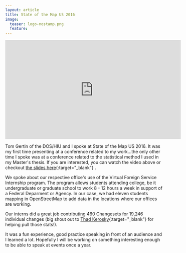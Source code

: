 ```yaml
---
layout: article
title: State of the Map US 2016
image:
  teaser: logo-nostamp.png  
  feature:
---
```


<iframe width="560" height="315" src="https://www.youtube.com/embed/mZ1Pe6UJyTo?list=PLqjPa29lMiE3eR-gK80irr3xdUiRbIMeg" frameborder="0" allowfullscreen></iframe>

Tom Gertin of the DOS/HIU and I spoke at State of the Map US 2016.  It was my
first time presenting at a conference related to my work...the only other time I
spoke was at a conference related to the statistical method I used in my Master's
thesis.  If you are interested, you can watch the video above or checkout [the
slides here](https://notoncebut2x.github.io/realityIsVirtual/#/){:target="_blank"} .

We spoke about our respective office's use of the Virtual Foreign Service
Internship program.  The program allows students attending college, be it
undergraduate or graduate school to work 8 - 12 hours a week in support of a
Federal Deparment or Agency.  In our case, we had eleven students mapping in
OpenStreetMap to add data in the locations where our offices are working.

Our interns did a great job contributing 460 Changesets for 19,246 individual
changes (big shout out to [Thad Kerosky](https://twitter.com/thadk){:target="_blank"} for helping
pull those stats!).  

It was a fun experience, good practice speaking in front of an audience  and I
learned a lot.  Hopefully I will be working on something interesting enough to
be able to speak at events once a year.
